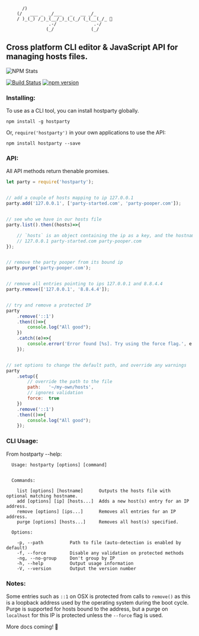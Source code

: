 ```
      /)
    (/   ___ _  _/___   _   __ _/_
    / )_(_) /_)_(__/_)_(_(_/ (_(__(_/_ 🎉
                .-/              .-/
               (_/              (_/
```

## Cross platform CLI editor & JavaScript API for managing hosts files.

![NPM Stats](https://nodei.co/npm/hostparty.png?downloads=true&downloadRank=true&stars=true)

[![Build Status](https://travis-ci.org/drb/hostparty.svg)](https://travis-ci.org/drb/hostparty) [![npm version](https://badge.fury.io/js/hostparty.svg)](http://badge.fury.io/js/hostparty)

### Installing:

To use as a CLI tool, you can install hostparty globally.

`npm install -g hostparty`

Or, `require('hostparty')` in your own applications to use the API:

`npm install hostparty --save`

### API:

All API methods return thenable promises.

```javascript
let party = require('hostparty');


// add a couple of hosts mapping to ip 127.0.0.1
party.add('127.0.0.1', ['party-started.com', 'party-pooper.com']);


// see who we have in our hosts file
party.list().then((hosts)=>{

    // `hosts` is an object containing the ip as a key, and the hostnames(s) bound as an array
    // 127.0.0.1 party-started.com party-pooper.com
});


// remove the party pooper from its bound ip
party.purge('party-pooper.com');


// remove all entries pointing to ips 127.0.0.1 and 8.8.4.4
party.remove(['127.0.0.1', '8.8.4.4']);


// try and remove a protected IP
party
    .remove('::1')
    .then(()=>{
        console.log("All good");
    })
    .catch((e)=>{
        console.error('Error found [%s]. Try using the force flag.', e.message);
    });


// set options to change the default path, and override any warnings
party
    .setup({
        // override the path to the file
        path:   '~/my-own/hosts',
        // ignores validation
        force:  true
    })
    .remove('::1')
    .then(()=>{
        console.log("All good");
    });

```

### CLI Usage:

From hostparty --help:

```
  Usage: hostparty [options] [command]


  Commands:

    list [options] [hostname]      Outputs the hosts file with optional matching hostname.
    add [options] [ip] [hosts...]  Adds a new host(s) entry for an IP address.
    remove [options] [ips...]      Removes all entries for an IP address.
    purge [options] [hosts...]     Removes all host(s) specified.

  Options:

    -p, --path          Path to file (auto-detection is enabled by default)
    -f, --force         Disable any validation on protected methods
    -ng, --no-group     Don't group by IP
    -h, --help          Output usage information
    -V, --version       Output the version number
```

### Notes:

Some entries such as `::1` on OSX is protected from calls to `remove()` as this is a loopback address used by the operating system during the boot cycle. Purge is supported for hosts bound to the address, but a purge on `localhost` for this IP is protected unless the `--force` flag is used.

More docs coming! 🎉

